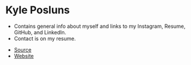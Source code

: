 # Kyle Posluns
- Contains general info about myself and links to my Instagram, Resume, GitHub, and LinkedIn. 
- Contact is on my resume. 



* [Source](https://github.com/kyleposluns/www-2019/html/index.html)
* [Website](http://kyleposluns.com/)
 

